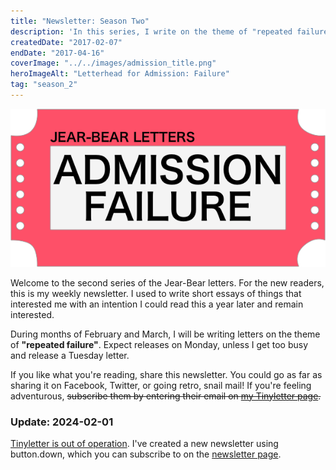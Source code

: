 ```yaml
---
title: "Newsletter: Season Two"
description: 'In this series, I write on the theme of "repeated failure". I explore personal bad behaviors, avoidable events, and corrective actions.'
createdDate: "2017-02-07"
endDate: "2017-04-16"
coverImage: "../../images/admission_title.png"
heroImageAlt: "Letterhead for Admission: Failure"
tag: "season_2"
---
```


![Admission Title](../../images/admission_title.png)

Welcome to the second series of the Jear-Bear letters. For the new readers, this is my weekly newsletter. I used to write short essays of things that interested me with an intention I could read this a year later and remain interested.

During months of February and March, I will be writing letters on the theme of **"repeated failure"**. Expect releases on Monday, unless I get too busy and release a Tuesday letter.

If you like what you're reading, share this newsletter. You could go as far as sharing it on Facebook, Twitter, or going retro, snail mail! If you're feeling adventurous, ~~subscribe them by entering their email on [my Tinyletter page](https://tinyletter.com/jeremywong/).~~

### Update: 2024-02-01

[Tinyletter is out of operation](https://mailchi.mp/85e4c601669a/tinylettersunsetcurrent-221169). I've created a new newsletter using button.down, which you can subscribe to on the [newsletter page](/curation/newsletter#subscribe).
